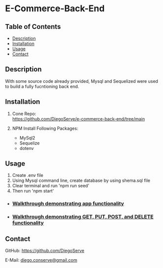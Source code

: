 # E-Commerce-Back-End

## Table of Contents

- [Description](#description)
- [Installation](#installation)
- [Usage](#usage)
- [Contact](#contact)

## Description

With some source code already provided, Mysql and Sequelized were used to build a fully fucntioning back end.

## Installation

1. Cone Repo:  
https://github.com/DiegoServe/e-commerce-back-end/tree/main

2. NPM Install Following Packages:
    - MySql2
    - Sequelize 
    - dotenv

## Usage

1. Create .env file
2. Using Mysql command line, create database by using shema.sql file
3. Clear terminal and run 'npm run seed'
4. Then run 'npm start'

- ### [Walkthrough demonstrating app functionality](https://drive.google.com/file/d/146MmxZx0oWCXdy9rV1g6obGzHaoYTrHt/view)

- ### [Walkthrough demonstrating GET, PUT, POST, and DELETE functionality](https://drive.google.com/file/d/1sBWyl_vEZvOjODC1bA-snW1z0pBc3B-P/view)

## Contact
GitHub: https://github.com/DiegoServe 

E-Mail: diego.conserve@gmail.com